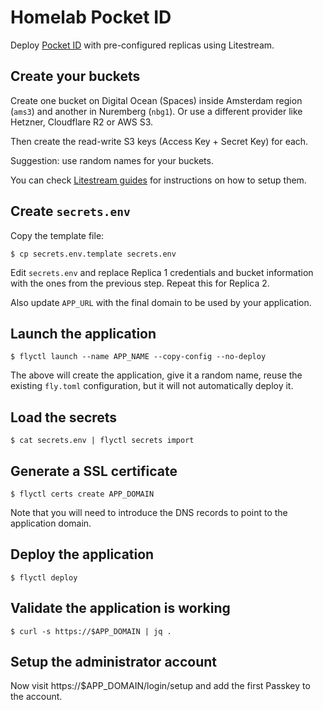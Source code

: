 # Homelab Pocket ID

Deploy [Pocket ID](https://github.com/pocket-id/pocket-id) with pre-configured
replicas using Litestream.

## Create your buckets

Create one bucket on Digital Ocean (Spaces) inside Amsterdam region (`ams3`) and
another in Nuremberg (`nbg1`). Or use a different provider like Hetzner,
Cloudflare R2 or AWS S3.

Then create the read-write S3 keys (Access Key + Secret Key) for each.

Suggestion: use random names for your buckets.

You can check [Litestream guides](https://litestream.io/guides/#replica-guides)
for instructions on how to setup them.

## Create `secrets.env`

Copy the template file:

```console
$ cp secrets.env.template secrets.env
```

Edit `secrets.env` and replace Replica 1 credentials and bucket information with
the ones from the previous step. Repeat this for Replica 2.

Also update `APP_URL` with the final domain to be used by your application.

## Launch the application

```console
$ flyctl launch --name APP_NAME --copy-config --no-deploy
```

The above will create the application, give it a random name, reuse the existing
`fly.toml` configuration, but it will not automatically deploy it.

## Load the secrets

```console
$ cat secrets.env | flyctl secrets import
```

## Generate a SSL certificate

```console
$ flyctl certs create APP_DOMAIN
```

Note that you will need to introduce the DNS records to point to the application
domain.

## Deploy the application

```console
$ flyctl deploy
```

## Validate the application is working

```console
$ curl -s https://$APP_DOMAIN | jq .
```

## Setup the administrator account

Now visit https://$APP_DOMAIN/login/setup and add the first Passkey to the
account.
